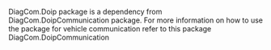 DiagCom.Doip package is a dependency from DiagCom.DoipCommunication package. For more information on how to use the package for vehicle communication refer to this package DiagCom.DoipCommunication